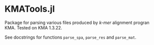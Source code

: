 # KMATools.jl

Package for parsing various files produced by *k-mer* alignment progran KMA. Tested on KMA 1.3.22.

See docstrings for functions `parse_spa`, `parse_res` and `parse_mat`.
